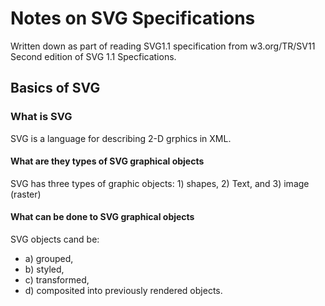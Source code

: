# Notes on SVG Specifications
Written down as part of reading SVG1.1 specification from w3.org/TR/SV11
Second edition of SVG 1.1 Specfications.

## Basics of SVG
### What is SVG
SVG is a language for describing 2-D grphics in XML. 
#### What are they types of SVG graphical objects
SVG has three types of graphic objects: 1) shapes, 2) Text, and 3) image (raster)
#### What can be done to SVG graphical objects 

SVG objects cand be:
* a) grouped,
* b) styled, 
* c) transformed, 
* d) composited into previously rendered objects. 



